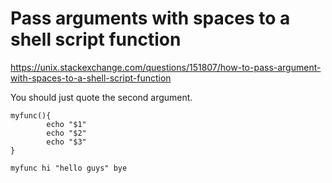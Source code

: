 # Pass arguments with spaces to a shell script function

https://unix.stackexchange.com/questions/151807/how-to-pass-argument-with-spaces-to-a-shell-script-function

You should just quote the second argument.

```
myfunc(){
        echo "$1"
        echo "$2"
        echo "$3"
}

myfunc hi "hello guys" bye
```
